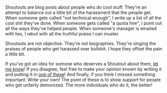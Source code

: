 Shoutouts are blog posts about people who do cool stuff.
They're an attempt to balance out a little bit of the harassment that the people get.
When someone gets called "not technical enough", I write up a list of all the cool shit they've done.
When someone gets called "a quota hire", I point out all the ways they've helped people.
When someone's manager is emailed with lies, I rebut with all the truthful praise I can muster.

Shoutouts are not objective.
They're not biographies.
They're singing the praises of people who get harassed over bullshit.
I hope they offset the pain a little bit.

If you've got an idea for somone who deserves a Shoutout about them, [let me know](/contact)!
If you disagree, feel free to make your opinion known by writing it and putting it in [one of these][round-file]!
And finally, if you think I missed something important:
Write your own!
The point of these is to show support for people who get unfairly demonized.
The more individuals who do it, the better!

 [round-file]: https://upload.wikimedia.org/wikipedia/commons/8/87/Bin.JPG
